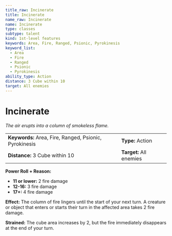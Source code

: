 ```yaml
---
title_raw: Incinerate
title: Incinerate
name_raw: Incinerate
name: Incinerate
type: classes
subtype: talent
kind: 1st-level features
keywords: Area, Fire, Ranged, Psionic, Pyrokinesis
keyword_list:
  - Area
  - Fire
  - Ranged
  - Psionic
  - Pyrokinesis
ability_type: Action
distance: 3 Cube within 10
target: All enemies
---
```


# Incinerate

*The air erupts into a column of smokeless flame.*

|                                                        |                         |
| :----------------------------------------------------- | :---------------------- |
| **Keywords:** Area, Fire, Ranged, Psionic, Pyrokinesis | **Type:** Action        |
| **Distance:** 3 Cube within 10                         | **Target:** All enemies |

**Power Roll + Reason:**

- **11 or lower:** 2 fire damage
- **12-16:** 3 fire damage
- **17+:** 4 fire damage

**Effect:** The column of fire lingers until the start of your next turn. A creature or object that enters or starts their turn in the affected area takes 2 fire damage.

**Strained:** The cube area increases by 2, but the fire immediately disappears at the end of your turn.
